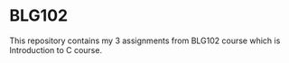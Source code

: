 # BLG102
This repository contains my 3 assignments from BLG102 course which is Introduction to C course.
